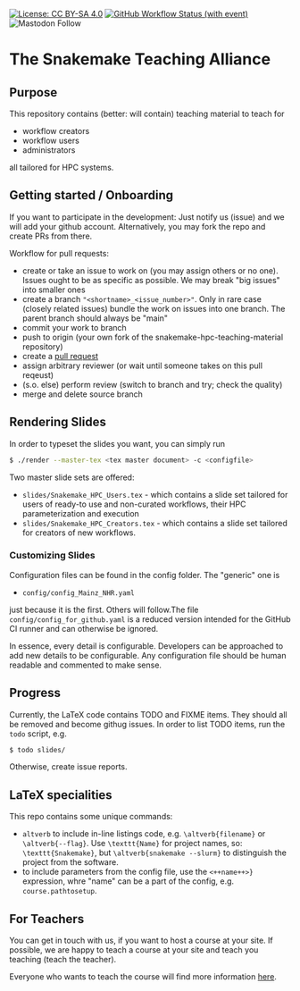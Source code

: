 [![License: CC BY-SA 4.0](https://img.shields.io/badge/License-CC_BY--SA_4.0-lightgrey.svg)](https://creativecommons.org/licenses/by-sa/4.0/)
[![GitHub Workflow Status (with event)](https://img.shields.io/github/actions/workflow/status/snakemake/snakemake-hpc-teaching-material/main.yml)](https://github.com/snakemake/snakemake-hpc-teaching-material/actions?query=branch%3Amain++)
![Mastodon Follow](https://img.shields.io/mastodon/follow/109245696038111591?domain=https%3A%2F%2Ffediscience.org&style=flat)

# The Snakemake Teaching Alliance

## Purpose

This repository contains (better: will contain) teaching material to teach for

- workflow creators
- workflow users
- administrators

all tailored for HPC systems.

## Getting started / Onboarding

If you want to participate in the development: Just notify us (issue) and we will add your github account. Alternatively, you may fork the repo and create PRs from there.

Workflow for pull requests:

- create or take an issue to work on (you may assign others or no one). Issues ought to be as specific as possible. We may break "big issues" into smaller ones
- create a branch `"<shortname>_<issue_number>"`. Only in rare case (closely related issues) bundle the work on issues into one branch. The parent branch should always be "main"
- commit your work to branch
- push to origin (your own fork of the snakemake-hpc-teaching-material repository)
- create a [pull request](https://docs.github.com/en/pull-requests/collaborating-with-pull-requests/proposing-changes-to-your-work-with-pull-requests/creating-a-pull-request) 
- assign arbitrary reviewer (or wait until someone takes on this pull reqeust)
- (s.o. else) perform review (switch to branch and try; check the quality)
- merge and delete source branch

## Rendering Slides

In order to typeset the slides you want, you can simply run

```bash
$ ./render --master-tex <tex master document> -c <configfile>
```

Two master slide sets are offered:

- `slides/Snakemake_HPC_Users.tex` - which contains a slide set tailored for users of ready-to use and non-curated workflows, their HPC parameterization and execution
- `slides/Snakemake_HPC_Creators.tex` - which contains a slide set tailored for creators of new workflows.

### Customizing Slides

Configuration files can be found in the config folder. The "generic" one is

- `config/config_Mainz_NHR.yaml`

just because it is the first. Others will follow.The file `config/config_for_github.yaml` is a reduced version intended for the GitHub CI runner and can otherwise be ignored.

In essence, every detail is configurable. Developers can be approached to add new details to be configurable. Any configuration file should be human readable and commented to make sense. 

## Progress

Currently, the LaTeX code contains TODO and FIXME items. They should all be removed and become githug issues. In order to list TODO items, run the `todo` script, e.g.

```bash
$ todo slides/
``` 

Otherwise, create issue reports. 

## LaTeX specialities

This repo contains some unique commands:

- `altverb` to include in-line listings code, e.g. `\altverb{filename}` or `\altverb{--flag}`. Use `\texttt{Name}` for project names, so: `\texttt{Snakemake}`, but `\altverb{snakemake --slurm}` to distinguish the project from the software.
- to include parameters from the config file, use the `<++name++>}` expression, whre "name" can be a part of the config, e.g. `course.pathtosetup`.

## For Teachers

You can get in touch with us, if you want to host a course at your site. If possible, we are happy to teach a course at your site and teach you teaching (teach the teacher).

Everyone who wants to teach the course will find more information [here](https://github.com/cmeesters/snakemake-hpc-teaching-material/Teaching_Elsewhere.md).
